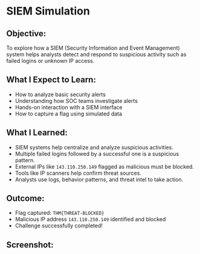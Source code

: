 # SIEM Simulation
## Objective:
To explore how a SIEM (Security Information and Event Management) system helps analysts detect and respond to suspicious activity such as failed logins or unknown IP access.
## What I Expect to Learn:
- How to analyze basic security alerts
- Understanding how SOC teams investigate alerts
- Hands-on interaction with a SIEM interface
- How to capture a flag using simulated data
## What I Learned:
- SIEM systems help centralize and analyze suspicious activities.
- Multiple failed logins followed by a successful one is a suspicious pattern.
- External IPs like `143.110.250.149` flagged as malicious must be blocked.
- Tools like IP scanners help confirm threat sources.
- Analysts use logs, behavior patterns, and threat intel to take action.
## Outcome:
- Flag captured: `THM{THREAT-BLOCKED}` 
- Malicious IP address `143.110.250.149` identified and blocked
- Challenge successfully completed!
## Screenshot:
